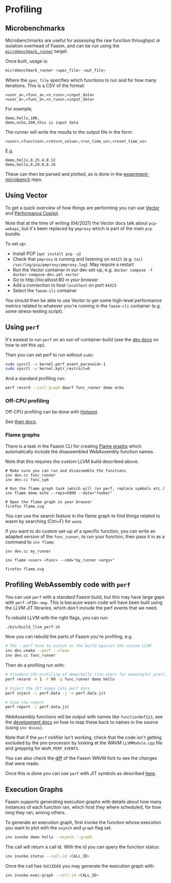 # Profiling

## Microbenchmarks

Microbenchmarks are useful for assessing the raw function throughput or
isolation overhead of Faasm, and can be run using the
[`microbenchmark_runner`](../src/runner/microbenchmark_runner.cpp) target.

Once built, usage is:

```bash
microbenchmark_runner <spec_file> <out_file>
```

Where the `spec_file` specifies which functions to run and for how many
iterations. This is a CSV of the format:

```
<user_a>,<func_a>,<n_runs>,<input_data>
<user_b>,<func_b>,<n_runs>,<input_data>
```

For example,

```
demo,hello,100,
demo,echo,200,this is input data
```

The runner will write the results to the output file in the form:

```
<user>,<function>,<return_value>,<run_time_us>,<reset_time_us>
```

E.g.

```
demo,hello,0,25.4,0.12
demo,hello,0,29.0,0.18
```

These can then be parsed and plotted, as is done in the
[experiment-microbench](https://github.com/faasm/experiment-microbench) repo.

## Using Vector

To get a quick overview of how things are performing you can use
[Vector](https://github.com/Netflix/vector) and [Performance
Copilot](https://pcp.io/).

Note that at the time of writing (04/2021) the Vector docs talk about
`pcp-webapi`, but it's been replaced by `pmproxy` which is part of the main
`pcp` bundle.

To set up:

- Install PCP (`apt install pcp -y`)
- Check that `pmproxy` is running and listening on `44323` (e.g. `tail
  /var/log/pcp/pmproxy/pmproxy.log`). May require a restart
- Run the Vector container in our dev set-up, e.g. `docker compose -f
  docker-compose-dev.yml vector`
- Go to http://localhost:80 in your browser
- Add a connection to host `localhost` on port `44323`
- Select the `faasm-cli` container

You should then be able to use Vector to get some high-level performance metrics
related to whatever you're running in the `faasm-cli` container (e.g. some
stress-testing script).

## Using `perf`

It's easiest to run `perf` on an out-of-container-build (see the [dev
docs](development.md) on how to set this up).

Then you can set perf to run without `sudo`:

```bash
sudo sysctl -w kernel.perf_event_paranoid=-1
sudo sysctl -w kernel.kptr_restrict=0
```

And a standard profiling run:

```bash
perf record --call-graph dwarf func_runner demo echo
```

### Off-CPU profiling

Off-CPU profiling can be done with [Hotspot](https://github.com/KDAB/hotspot).

See [their docs](https://github.com/KDAB/hotspot#off-cpu-profiling).

### Flame graphs

There is a task in the Faasm CLI for creating
[Flame graphs](https://github.com/brendangregg/FlameGraph) which automatically
include the disassembled WebAssembly function names.

Note that this requires the custom LLVM build described above.

```
# Make sure you can run and disassemble the functions
inv dev.cc func_runner
inv dev.cc func_sym

# Run the flame graph task (which will run perf, replace symbols etc.)
inv flame demo echo --reps=5000 --data="foobar"

# Open the flame graph in your browser
firefox flame.svg
```

You can use the search feature in the flame graph to find things related to wasm
by searching (Ctrl+F) for `wasm`.

If you want to do custom set-up of a specific function, you can write an adapted
version of the `func_runner`, to run your function, then pass it in as a
command to `inv flame`:

```
inv dev.cc my_runner

inv flame <user> <func> --cmd="my_runner <args>"

firefox flame.svg
```

## Profiling WebAssembly code with `perf`

You can use `perf` with a standard Faasm build, but this may have large gaps
with `perf.<PID>.map`. This is because wasm code will have been built using the
LLVM JIT libraries, which don't include the perf events that we need.

To rebuild LLVM with the right flags, you can run:

```bash
./bin/build_llvm_perf.sh
```

Now you can rebuild the parts of Faasm you're profiling, e.g.

```bash
# The --perf here to switch on the build against the custom LLVM
inv dev.cmake --perf --clean
inv dev.cc func_runner
```

Then do a profiling run with:

```bash
# Standard CPU profiling of demo/hello (too short for meaningful profile)
perf record -k 1 -F 99 -g func_runner demo hello

# Inject the JIT dumps into perf data
perf inject -i perf.data -j -o perf.data.jit

# View the report
perf report -i perf.data.jit
```

WebAssembly functions will be output with names like `functionDef123`, see the
[development docs](development.md) on how to map these back to names in the
source (using `inv disas`).

Note that if the `perf` notifier isn't working, check that the code isn't
getting excluded by the pre-processor by looking at the WAVM `LLVMModule.cpp`
file and grepping for `WAVM_PERF_EVENTS`.

You can also check the
[diff](https://github.com/WAVM/WAVM/compare/master...faasm:faasm) of the Faasm
WAVM fork to see the changes that were made.

Once this is done you can use `perf` with JIT symbols as described
[here](https://lwn.net/Articles/633846/).

## Execution Graphs

Faasm supports generating execution graphs with details about how many instances
of each function ran, which host they where scheduled, for how long they ran,
among others.

To generate an execution graph, first invoke the function whose execution you
want to plot with the `asynch` and `graph` flag set.

```bash
inv invoke demo hello --asynch --graph
```

The call will return a call id. With the id you can query the function status:

```bash
inv invoke.status --call-id <CALL_ID>
```

Once the call has `SUCCEDED` you may generate the execution graph with:

```bash
inv invoke.exec-graph --call-id <CALL_ID>
```
